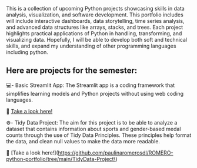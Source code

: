 This is a collection of upcoming Python projects showcasing skills in data analysis, visualization, and software development. This portfolio includes will include interactive dashboards, data storytelling, time series analysis, and advanced data structures like arrays, stacks, and trees. Each project highlights practical applications of Python in handling, transforming, and visualizing data. Hopefully, I will be able to develop both soft and technical skills, and expand my understanding of other programming languages including python.

## Here are projects for the semester:
💻- Basic Streamlit App: The Streamlit app is a coding framework that simplifies learning models and Python projects without using web coding languages.

📎 [Take a look here!](https://github.com/paulinaromerosdl/ROMERO-python-portfolio/tree/main/basic_streamlit_app)

⚙️- Tidy Data Project: The aim for this project is to be able to analyze a dataset that contains information about sports and gender-based medal counts through the use of Tidy Data Principles. These principles help format the data, and clean null values to make the data more readable.

📎 [Take a look here!](https://github.com/paulinaromerosdl/ROMERO-python-portfolio/tree/main/TidyData-Project\)

